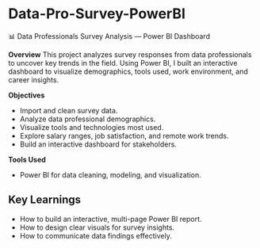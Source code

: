 # Data-Pro-Survey-PowerBI
 📊 Data Professionals Survey Analysis — Power BI Dashboard

**Overview**
This project analyzes survey responses from data professionals to uncover key trends in the field. Using Power BI, I built an interactive dashboard to visualize demographics, tools used, work environment, and career insights.

**Objectives**
- Import and clean survey data.
- Analyze data professional demographics.
- Visualize tools and technologies most used.
- Explore salary ranges, job satisfaction, and remote work trends.
- Build an interactive dashboard for stakeholders.

**Tools Used**
- Power BI for data cleaning, modeling, and visualization.

## Key Learnings
- How to build an interactive, multi-page Power BI report.
- How to design clear visuals for survey insights.
- How to communicate data findings effectively.
